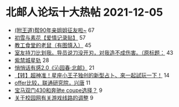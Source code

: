 # 北邮人论坛十大热帖 2021-12-05

- [(附王道)帮90年亲姐姐征友啦~](https://bbs.byr.cn/article/Friends/2011607) 67
- [初雪与素花【爱情记录贴】](https://bbs.byr.cn/article/Feeling/3181086) 57
- [教工食堂的老鼠（有图慎入）](https://bbs.byr.cn/article/Picture/3307241) 45
- [室友持刀比划我。导员说刀没开刃，对我造不成伤害。（原标题：](https://bbs.byr.cn/article/Talking/6313715) 43
- [紫禁城星轨](https://bbs.byr.cn/article/Photo/271612) 28
- [悄悄话有感2.0《沁园春·北邮》](https://bbs.byr.cn/article/Poetry/35629) 21
- [【转】超神准！星座小王子独创的新型占卜、來一起試玩一下！](https://bbs.byr.cn/article/Constellations/326533) 14
- [offer比较，联通研究院，兴唐](https://bbs.byr.cn/article/Job/2151021) 11
- [宝马双门430和奔驰e coupe选择？](https://bbs.byr.cn/article/AutoMotor/129057) 9
- [关于校园网有关游戏线路的调整](https://bbs.byr.cn/article/BUPTNet/106555) 9


